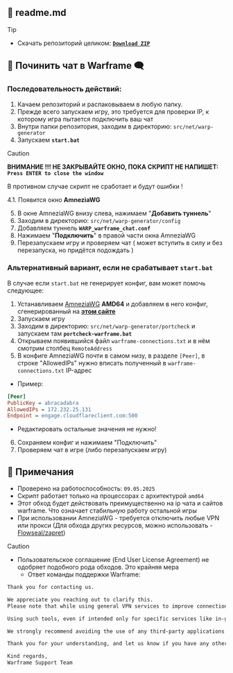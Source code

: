 ## 📕 readme.md

>[!tip]
> - Скачать репозиторий целиком: [**`Download ZIP`**](https://github.com/N3M1X10/warframe-batch-tools/archive/refs/heads/master.zip)

## 💬 Починить чат в Warframe 🗨️

### Последовательность действий:
1. Качаем репозиторий и распаковываем в любую папку.
2. Прежде всего запускаем игру, это требуется для проверки IP, к которому игра пытается подключить ваш чат
3. Внутри папки репозитория, заходим в директорию: `src/net/warp-generator`
4. Запускаем **`start.bat`**

>[!caution]
> **ВНИМАНИЕ !!! НЕ ЗАКРЫВАЙТЕ ОКНО, ПОКА СКРИПТ НЕ НАПИШЕТ: `Press ENTER to close the window`**
>
> В противном случае скрипт не сработает и будут ошибки !

4.1. Появится окно **AmneziaWG**

5. В окне AmneziaWG внизу слева, нажимаем "**Добавить туннель**"
6. Заходим в директорию: `src/net/warp-generator/config`
7. Добавляем туннель **`WARP_warframe_chat.conf`**
8. Нажимаем "**Подключить**" в правой части окна AmneziaWG
9. Перезапускаем игру и проверяем чат ( может вступить в силу и без перезапуска, но придётся подождать )

### Альтернативный вариант, если не срабатывает `start.bat`
В случае если `start.bat` не генерирует конфиг, вам может помочь следующее:
1. Устанавливаем [AmneziaWG](https://github.com/amnezia-vpn/amneziawg-windows-client/releases) **AMD64** и добавляем в него конфиг, сгенерированный на [**этом сайте**](https://generator-warp.vercel.app/)
2. Запускаем игру
3. Заходим в директорию: `src/net/warp-generator/portcheck` и запускаем там **`portcheck-warframe.bat`**
4. Открываем появившийся файл `warframe-connections.txt` и в нём смотрим столбец `RemoteAddress`
5. В конфиге AmneziaWG почти в самом низу, в разделе `[Peer]`, в строке "AllowedIPs" нужно вписать полученный в `warframe-connections.txt` IP-адрес
  - Пример: 
```ini
[Peer]
PublicKey = abracadabra
AllowedIPs = 172.232.25.131
Endpoint = engage.cloudflareclient.com:500
```
- Редактировать остальные значения не нужно!
6. Сохраняем конфиг и нажимаем "Подключить"
7. Проверяем чат в игре (либо перезапускаем игру)

## 📝 Примечания

- Проверено на работоспособность: `09.05.2025`
- Скрипт работает только на процессорах с архитектурой `amd64`
- Этот обход будет действовать преимущественно на ip чата и сайтов warframe. Что означает стабильную работу остальной игры
- При использовании AmneziaWG - требуется отключить любые VPN или прокси (Для обхода других ресурсов, можно использовать - [Flowseal/zapret](https://github.com/Flowseal/zapret-discord-youtube))

>[!caution]
> - Пользовательское соглашение (End User License Agreement) не одобряет подобного рода обходов. Это крайняя мера
>   - Ответ команды поддержки Warframe:
>```txt
>Thank you for contacting us.
> 
>We appreciate you reaching out to clarify this.
>Please note that while using general VPN services to improve connection stability is allowed, modifying or redirecting Warframe’s network traffic — including through third-party tools >like AmneziaWG or similar methods — is not permitted under our Terms of Use and End User License Agreement (EULA).
> 
>Using such tools, even if intended only for specific services like in-game chat, is considered tampering with Warframe's services and can lead to account penalties, including >suspension or banning.
> 
>We strongly recommend avoiding the use of any third-party applications that alter or redirect Warframe’s network traffic to ensure the security of your account.
> 
>Thank you for your understanding, and let us know if you have any other questions!
> 
>Kind regards,
>Warframe Support Team
>```
